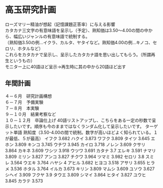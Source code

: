 # 高玉研究計画
ローズマリー精油が想起（記憶課題正答率）に与える影響  
カタカナ三文字の有意味語を呈示し（予定）、熟知価は3.50～4.00の間の中から、幅広いジャンルの有意味語で統制する。  
（熟知価3.50の例…イクラ、カルタ、ヤタイなど。熟知価4.00の例…キノコ、セロリ、ホタルなど）  
これらをカタカナで呈示し、呈示したカタカナ語を思い出してもらう。（所謂再生というもの）  
モニター上に40語ほど呈示→再生時に其の中から20語ほど出す  
## 年間計画
４－６月　研究計画構想    
６－７月　予備実験  
７－８月　本実験  
９－１０月　結果考察など   
１０－１２月　卒論仕上げ
40語リストアップし、こちらをある一定の秒数で呈示したいです。順序も今のままではなくランダム化して呈示したいです。
ターゲット単語	熟知度（3.50-4.00の間で統制。数字が高いほどよく知られている。１が最低、５が最高）
イフク	3.682
ハクイ	3.873
ワフク	3.809
タイツ	3.645
エホン	3.809
キンコ	3.745
ウチワ	3.945
カイロ	3.718
ノレン	3.609
クサリ	3.864
カキネ	3.609
ワシツ	3.918
ウツワ	3.691
カタナ	3.7
エレキ	3.591
ナマリ	3.809
ミリン	3.827
アンコ	3.827
チクワ	3.964
ツマミ	3.982
セロリ	3.8
スミレ	3.564
ウエキ	3.764
ハヤシ	4
アヒル	3.682
ヒヨコ	3.518
アサリ	3.655
ヒラメ	3.536
ホタル	3.764
イルカ	3.673
キリン	3.809
マムシ	3.609
ユソウ	3.627
シヘイ	3.909
フクヤ	3.9
タウエ	3.809
シマイ	3.864
ヒタイ	3.827
ユウヒ	3.845
カラテ	3.573
